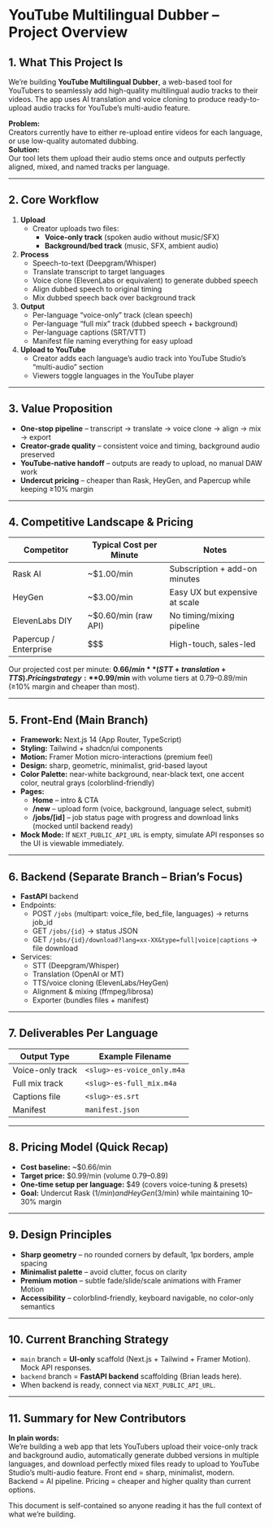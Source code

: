 # YouTube Multilingual Dubber – Project Overview

## 1. What This Project Is
We’re building **YouTube Multilingual Dubber**, a web-based tool for YouTubers to seamlessly add high-quality multilingual audio tracks to their videos. The app uses AI translation and voice cloning to produce ready-to-upload audio tracks for YouTube’s multi-audio feature.

**Problem:**  
Creators currently have to either re-upload entire videos for each language, or use low-quality automated dubbing.  
**Solution:**  
Our tool lets them upload their audio stems once and outputs perfectly aligned, mixed, and named tracks per language.

---

## 2. Core Workflow

1. **Upload**
   - Creator uploads two files:
     - **Voice-only track** (spoken audio without music/SFX)
     - **Background/bed track** (music, SFX, ambient audio)
2. **Process**
   - Speech-to-text (Deepgram/Whisper)
   - Translate transcript to target languages
   - Voice clone (ElevenLabs or equivalent) to generate dubbed speech
   - Align dubbed speech to original timing
   - Mix dubbed speech back over background track
3. **Output**
   - Per-language “voice-only” track (clean speech)
   - Per-language “full mix” track (dubbed speech + background)
   - Per-language captions (SRT/VTT)
   - Manifest file naming everything for easy upload
4. **Upload to YouTube**
   - Creator adds each language’s audio track into YouTube Studio’s “multi-audio” section
   - Viewers toggle languages in the YouTube player

---

## 3. Value Proposition

- **One-stop pipeline** – transcript → translate → voice clone → align → mix → export
- **Creator-grade quality** – consistent voice and timing, background audio preserved
- **YouTube-native handoff** – outputs are ready to upload, no manual DAW work
- **Undercut pricing** – cheaper than Rask, HeyGen, and Papercup while keeping ≥10% margin

---

## 4. Competitive Landscape & Pricing

| Competitor  | Typical Cost per Minute | Notes |
|-------------|-------------------------|-------|
| Rask AI     | ~$1.00/min              | Subscription + add-on minutes |
| HeyGen      | ~$3.00/min              | Easy UX but expensive at scale |
| ElevenLabs DIY | ~$0.60/min (raw API) | No timing/mixing pipeline |
| Papercup / Enterprise | $$$ | High-touch, sales-led |

Our projected cost per minute: **$0.66/min** (STT + translation + TTS).  
Pricing strategy: **$0.99/min** with volume tiers at $0.79–$0.89/min (≥10% margin and cheaper than most).

---

## 5. Front-End (Main Branch)

- **Framework:** Next.js 14 (App Router, TypeScript)
- **Styling:** Tailwind + shadcn/ui components
- **Motion:** Framer Motion micro-interactions (premium feel)
- **Design:** sharp, geometric, minimalist, grid-based layout
- **Color Palette:** near-white background, near-black text, one accent color, neutral grays (colorblind-friendly)
- **Pages:**
  - **Home** – intro & CTA
  - **/new** – upload form (voice, background, language select, submit)
  - **/jobs/[id]** – job status page with progress and download links (mocked until backend ready)
- **Mock Mode:** If `NEXT_PUBLIC_API_URL` is empty, simulate API responses so the UI is viewable immediately.

---

## 6. Backend (Separate Branch – Brian’s Focus)

- **FastAPI** backend
- Endpoints:
  - POST `/jobs` (multipart: voice_file, bed_file, languages) → returns job_id
  - GET `/jobs/{id}` → status JSON
  - GET `/jobs/{id}/download?lang=xx-XX&type=full|voice|captions` → file download
- Services:
  - STT (Deepgram/Whisper)
  - Translation (OpenAI or MT)
  - TTS/voice cloning (ElevenLabs/HeyGen)
  - Alignment & mixing (ffmpeg/librosa)
  - Exporter (bundles files + manifest)

---

## 7. Deliverables Per Language

| Output Type | Example Filename |
|-------------|------------------|
| Voice-only track | `<slug>-es-voice_only.m4a` |
| Full mix track | `<slug>-es-full_mix.m4a` |
| Captions file | `<slug>-es.srt` |
| Manifest | `manifest.json` |

---

## 8. Pricing Model (Quick Recap)

- **Cost baseline:** ~$0.66/min
- **Target price:** $0.99/min (volume $0.79–$0.89)
- **One-time setup per language:** $49 (covers voice-tuning & presets)
- **Goal:** Undercut Rask ($1/min) and HeyGen ($3/min) while maintaining 10–30% margin

---

## 9. Design Principles

- **Sharp geometry** – no rounded corners by default, 1px borders, ample spacing
- **Minimalist palette** – avoid clutter, focus on clarity
- **Premium motion** – subtle fade/slide/scale animations with Framer Motion
- **Accessibility** – colorblind-friendly, keyboard navigable, no color-only semantics

---

## 10. Current Branching Strategy

- `main` branch = **UI-only** scaffold (Next.js + Tailwind + Framer Motion). Mock API responses.
- `backend` branch = **FastAPI backend** scaffolding (Brian leads here).
- When backend is ready, connect via `NEXT_PUBLIC_API_URL`.

---

## 11. Summary for New Contributors

**In plain words:**  
We’re building a web app that lets YouTubers upload their voice-only track and background audio, automatically generate dubbed versions in multiple languages, and download perfectly mixed files ready to upload to YouTube Studio’s multi-audio feature. Front end = sharp, minimalist, modern. Backend = AI pipeline. Pricing = cheaper and higher quality than current options.

This document is self-contained so anyone reading it has the full context of what we’re building.
